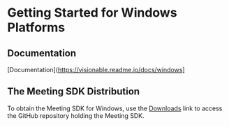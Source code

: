 # Getting Started for Windows Platforms #

## Documentation ##
[Documentation](https://visionable.readme.io/docs/windows]

## The Meeting SDK Distribution ##

To obtain the Meeting SDK for Windows, use the [Downloads](https://github.com/visionable-public/WindowsMeetingSDK "Downloads") link to access the GitHub repository holding the Meeting SDK.
